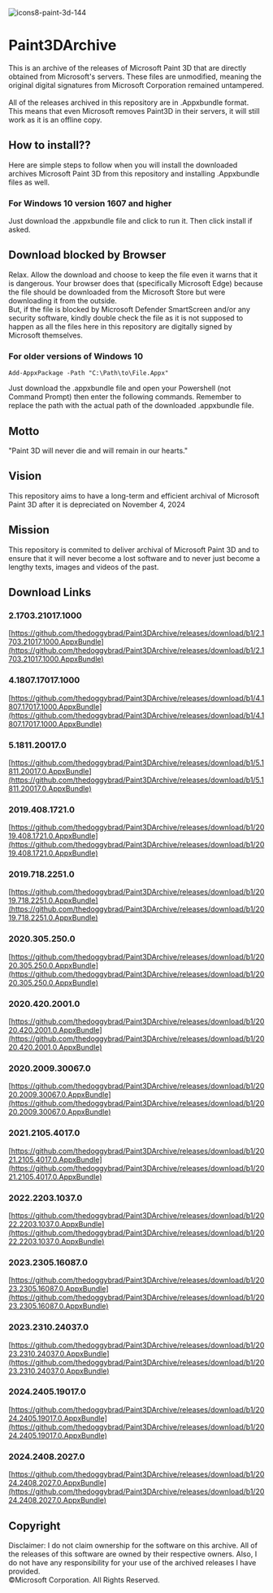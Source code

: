 ![icons8-paint-3d-144](https://github.com/user-attachments/assets/c84a0259-a6ca-4b4f-9f39-b7530382b478)

# Paint3DArchive
This is an archive of the releases of Microsoft Paint 3D that are directly obtained from Microsoft's servers. These files are unmodified, meaning the original digital signatures from Microsoft Corporation remained untampered.
<br><br>
All of the releases archived in this repository are in .Appxbundle format. This means that even Microsoft removes Paint3D in their servers, it will still work as it is an offline copy.

## How to install??
Here are simple steps to follow when you will install the downloaded archives Microsoft Paint 3D from this repository and installing .Appxbundle files as well.
### For Windows 10 version 1607 and higher
Just download the .appxbundle file and click to run it. Then click install if asked.

## Download blocked by Browser
Relax. Allow the download and choose to keep the file even it warns that it is dangerous. Your browser does that (specifically Microsoft Edge) because the file should be downloaded from the Microsoft Store but were downloading it from the outside.<br>
But, if the file is blocked by Microsoft Defender SmartScreen and/or any security software, kindly double check the file as it is not supposed to happen as all the files here in this repository are digitally signed by Microsoft themselves.

### For older versions of Windows 10
```
Add-AppxPackage -Path "C:\Path\to\File.Appx"
```
Just download the .appxbundle file and open your Powershell (not Command Prompt) then enter the following commands. Remember to replace the path with the actual path of the downloaded .appxbundle file.


## Motto
"Paint 3D will never die and will remain in our hearts."

## Vision
This repository aims to have a long-term and efficient archival of Microsoft Paint 3D after it is depreciated on November 4, 2024

## Mission
This repository is commited to deliver archival of Microsoft Paint 3D and to ensure that it will never become a lost software and to never just become a lengthy texts, images and videos of the past.

## Download Links
### 2.1703.21017.1000
[https://github.com/thedoggybrad/Paint3DArchive/releases/download/b1/2.1703.21017.1000.AppxBundle](https://github.com/thedoggybrad/Paint3DArchive/releases/download/b1/2.1703.21017.1000.AppxBundle)

### 4.1807.17017.1000
[https://github.com/thedoggybrad/Paint3DArchive/releases/download/b1/4.1807.17017.1000.AppxBundle](https://github.com/thedoggybrad/Paint3DArchive/releases/download/b1/4.1807.17017.1000.AppxBundle)


### 5.1811.20017.0
[https://github.com/thedoggybrad/Paint3DArchive/releases/download/b1/5.1811.20017.0.AppxBundle](https://github.com/thedoggybrad/Paint3DArchive/releases/download/b1/5.1811.20017.0.AppxBundle)


### 2019.408.1721.0
[https://github.com/thedoggybrad/Paint3DArchive/releases/download/b1/2019.408.1721.0.AppxBundle](https://github.com/thedoggybrad/Paint3DArchive/releases/download/b1/2019.408.1721.0.AppxBundle)


### 2019.718.2251.0
[https://github.com/thedoggybrad/Paint3DArchive/releases/download/b1/2019.718.2251.0.AppxBundle](https://github.com/thedoggybrad/Paint3DArchive/releases/download/b1/2019.718.2251.0.AppxBundle)

### 2020.305.250.0
[https://github.com/thedoggybrad/Paint3DArchive/releases/download/b1/2020.305.250.0.AppxBundle](https://github.com/thedoggybrad/Paint3DArchive/releases/download/b1/2020.305.250.0.AppxBundle)


### 2020.420.2001.0
[https://github.com/thedoggybrad/Paint3DArchive/releases/download/b1/2020.420.2001.0.AppxBundle](https://github.com/thedoggybrad/Paint3DArchive/releases/download/b1/2020.420.2001.0.AppxBundle)


### 2020.2009.30067.0
[https://github.com/thedoggybrad/Paint3DArchive/releases/download/b1/2020.2009.30067.0.AppxBundle](https://github.com/thedoggybrad/Paint3DArchive/releases/download/b1/2020.2009.30067.0.AppxBundle)


### 2021.2105.4017.0
[https://github.com/thedoggybrad/Paint3DArchive/releases/download/b1/2021.2105.4017.0.AppxBundle](https://github.com/thedoggybrad/Paint3DArchive/releases/download/b1/2021.2105.4017.0.AppxBundle)

### 2022.2203.1037.0
[https://github.com/thedoggybrad/Paint3DArchive/releases/download/b1/2022.2203.1037.0.AppxBundle](https://github.com/thedoggybrad/Paint3DArchive/releases/download/b1/2022.2203.1037.0.AppxBundle)


### 2023.2305.16087.0
[https://github.com/thedoggybrad/Paint3DArchive/releases/download/b1/2023.2305.16087.0.AppxBundle](https://github.com/thedoggybrad/Paint3DArchive/releases/download/b1/2023.2305.16087.0.AppxBundle)


### 2023.2310.24037.0
[https://github.com/thedoggybrad/Paint3DArchive/releases/download/b1/2023.2310.24037.0.AppxBundle](https://github.com/thedoggybrad/Paint3DArchive/releases/download/b1/2023.2310.24037.0.AppxBundle)


### 2024.2405.19017.0
[https://github.com/thedoggybrad/Paint3DArchive/releases/download/b1/2024.2405.19017.0.AppxBundle](https://github.com/thedoggybrad/Paint3DArchive/releases/download/b1/2024.2405.19017.0.AppxBundle)


### 2024.2408.2027.0
[https://github.com/thedoggybrad/Paint3DArchive/releases/download/b1/2024.2408.2027.0.AppxBundle](https://github.com/thedoggybrad/Paint3DArchive/releases/download/b1/2024.2408.2027.0.AppxBundle)


## Copyright
Disclaimer: I do not claim ownership for the software on this archive. All of the releases of this software are owned by their respective owners. Also, I do not have any responsibility for your use of the archived releases I have provided.<br>
©Microsoft Corporation. All Rights Reserved.
